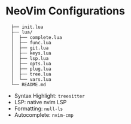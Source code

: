 # NeoVim Configurations


```
  ├── init.lua
  ├── lua/
  │  ├── complete.lua
  │  ├── func.lua
  │  ├── git.lua
  │  ├── keys.lua
  │  ├── lsp.lua
  │  ├── opts.lua
  │  ├── plug.lua
  │  ├── tree.lua
  │  └── vars.lua
  └── README.md
```

 - Syntax Highlight: `treesitter`
 - LSP: native nvim LSP
 - Formatting: `null-ls`
 - Autocomplete: `nvim-cmp`
